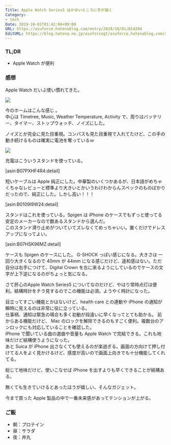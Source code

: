 ```yaml
---
Title: Apple Watch Series5 はかゆいところに手が届く
Category:
- tech
Date: 2019-10-01T01:42:04+09:00
URL: https://asuforce.hatenablog.com/entry/2019/10/01/014204
EditURL: https://blog.hatena.ne.jp/asuforcegt/asuforce.hatenablog.com/atom/entry/26006613442994306
---
```


### TL;DR

- Apple Watch が便利

###  感想

Apple Watch だいぶ使い慣れてきた。

<span itemtype="http://schema.org/Photograph" itemscope="itemscope"><img class="magnifiable" src="https://lh3.googleusercontent.com/--cb1r8SZSAY/XZIqiN5Js2I/AAAAAAABAm0/aFjh4DfbIwwQu3BjdiUTvmDngXiS-0hiwCE0YBhgL/s1200/IMG_0183.PNG" itemprop="image"></span>

今のホームはこんな感じ
。  
中心は Timetree, Music, Weather Temperature, Activity で、周りはバッテリー、タイマー、ストップウォッチ、ノイズにした。

ノイズとか完全に見た目重視。コンパスも見た目重視で入れてたけど、この手の動き続けるものは確実に電池を奪っているｗ


<span itemtype="http://schema.org/Photograph" itemscope="itemscope"><img class="magnifiable" src="https://lh3.googleusercontent.com/-5CMegeA493I/XZIqIpj3tLI/AAAAAAABAmw/h3qm4oU-Ejcy85lTWGoQ5ewmsBNQCY0owCE0YBhgL/s1200/IMG_0182.HEIC" itemprop="image"></span>

充電はこういうスタンドを使っている。

[asin:B07PXHF4R4:detail]

短いケーブルは  Apple 純正にした。中華製のいくつかあるが、日本語がめちゃくちゃなレビューと標準より大きいとかいうわけわからんスペックのものばかりだったので、純正にした。しかし高い！！！

[asin:B0109I9W24:detail]

スタンドはこれを使っている。Spigen は iPhone のケースでもずっと使ってる安定のメーカーなので数あるスタンドから選んだ。  
このスタンド滑り止めがついていてズレなくてめっちゃいい。置くだけでドレスアップになってよい。

[asin:B07HSK96MZ:detail]

ケースも Spigen のケースにした。 G-SHOCK っぽい感じになる。大きさは 一回り大きくなるので 40mm  が 44mm になる感じだけど、違和感はない。ただ自分は右手につけて、Digital Crown を左に来るようにしているのでケースの文字が上下逆になるのがちょっと気になる。

さて肝心のApple Watch Series5 についてなのだけど、やはり常時点灯は便利。結構時計をチラ見するのでこの機能は必須。ようやく時計になった。  

目立ってすごい機能とかはないけど、health care との連動や iPhone の通知が瞬時に見えるのは非常に役に立っている。  
仕事柄、通知は緊急の場合も多く初動が段違いに早くなってとても助かる。
前からある機能だけど、 Mac のロックを解除できるのもすごく便利。複数台のアンロックにも対応していることを確認した。  
iPhone で聞いている曲の選曲や音量も Apple Watch で完結できる。これも地味だけど結構使うようになった。  
あと Suica が iPhone 出さなくても使えるのが楽過ぎる。画面の方向けて押し付けてる人をよく見かけるけど、感度が高いので画面上向きでも十分機能してくれてる。

総じて地味だけど、使いこなせば iPhone を出すよりも早くできることが結構ある。

無くても生きていけるとあったほうが嬉しい、そんなガジェット。

今まで買った Apple 製品の中で一番未来感があってテンションが上がる。

### ご飯

- 朝：プロテイン
- 昼：サラダ
- 夜：丼丸
